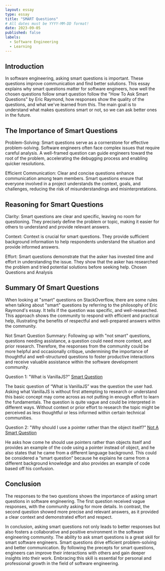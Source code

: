 ```yaml
---
layout: essay
type: essay
title: "SMART Questions"
# All dates must be YYYY-MM-DD format!
date: 2023-09-05
published: false
labels:
  - Software Engineering
  - Learning
---
```


## Introduction
In software engineering, asking smart questions is important. These questions improve communication and find better solutions. This essay explains why smart questions matter for software engineers, how well the chosen questions follow smart question follow the "How To Ask Smart Questions" by Eric Raymond, how responses show the quality of the questions, and what we've learned from this. The main goal is to understand what makes questions smart or not, so we can ask better ones in the future.

## The Importance of Smart Questions
Problem-Solving:
Smart questions serve as a cornerstone for effective problem-solving. Software engineers often face complex issues that require careful analysis. A well-framed question can guide engineers toward the root of the problem, accelerating the debugging process and enabling quicker resolutions.

Efficient Communication:
Clear and concise questions enhance communication among team members. Smart questions ensure that everyone involved in a project understands the context, goals, and challenges, reducing the risk of misunderstandings and misinterpretations.

## Reasoning for Smart Questions

Clarity:
Smart questions are clear and specific, leaving no room for questioning. They precisely define the problem or topic, making it easier for others to understand and provide relevant answers.

Context:
Context is crucial for smart questions. They provide sufficient background information to help respondents understand the situation and provide informed answers.

Effort:
Smart questions demonstrate that the asker has invested time and effort in understanding the issue. They show that the asker has researched the problem and tried potential solutions before seeking help.
Chosen Questions and Analysis

## Summary Of Smart Questions
When looking at "smart" questions on StackOverflow, there are some rules when talking about "smart" questions by referring to the philosophy of Eric Raymond's essay. It tells if the question was specific, and well-researched. This approach shows the community to respond with efficient and practical help, illustrating the benefits of respectful and well-prepared answers within the community.

Not Smart Question Summary:
Following up with "not smart" questions, questions needing assistance, a question could need more context, and prior research. Therefore, the responses from the community could be more helpful and occasionally critique, undermining the importance of thoughtful and well-structured questions to foster productive interactions and receive valuable assistance within the software development community.

Question 1: "What is VanillaJS?" 
[Smart Question](https://stackoverflow.com/questions/20435653/what-is-vanillajs)

The basic question of “What is VanillaJS” was the question the user had. Asking what VanillaJS is without first attempting to research or understand this basic concept may come across as not putting in enough effort to learn the fundamentals. The question is quite vague and could be interpreted in different ways. Without context or prior effort to research the topic might be perceived as less thoughtful or less informed within certain technical communities.

Question 2: "Why should I use a pointer rather than the object itself?”
[Not A Smart Question](https://stackoverflow.com/questions/22146094/why-should-i-use-a-pointer-rather-than-the-object-itself/22146244#22146244)

He asks how come he should use pointers rather than objects itself and provides an example of the code using a pointer instead of object, and he also states that he came from a different language background. This could be considered a “smart question” because he explains he came from a different background knowledge and also provides an example of code based off his confusion.

## Conclusion
The responses to the two questions shows the importance of asking smart questions in software engineering. The first question received vague responses, with the community asking for more details. In contrast, the second question showed more precise and relevant answers, as it provided a clear context and demonstrated effort and respect.

In conclusion, asking smart questions not only leads to better responses but also fosters a collaborative and positive environment in the software engineering community. The ability to ask smart questions is a great skill for smart software engineers. Smart questions drive efficient problem-solving and better communication. By following the precepts for smart questions, engineers can improve their interactions with others and gain deeper insights into their work. Embracing this skill is essential for personal and professional growth in the field of software engineering.
